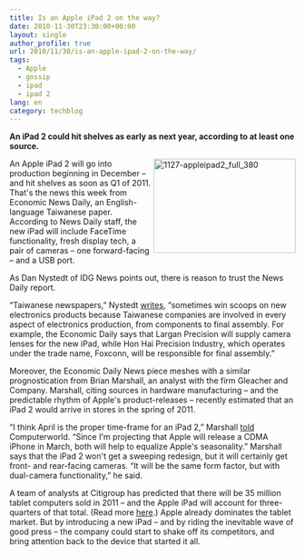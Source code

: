 ```yaml
---
title: Is an Apple iPad 2 on the way?
date: 2010-11-30T23:30:00+00:00
layout: single
author_profile: true
url: 2010/11/30/is-an-apple-ipad-2-on-the-way/
tags:
  - Apple
  - gossip
  - ipad
  - ipad 2
lang: en
category: techblog
---
```

**An iPad 2 could hit shelves as early as next year, according to at least one source.**

[<img title="1127-appleipad2_full_380" border="0" alt="1127-appleipad2_full_380" align="right" src="http://lh4.ggpht.com/_vaUVXcmC3OI/TPWCJIaCwOI/AAAAAAAADUI/KdjC_mL6Qv8/1127-appleipad2_full_380_thumb%5B1%5D.jpg?imgmax=800" width="250" height="166" />](http://lh3.ggpht.com/_vaUVXcmC3OI/TPWCGvX7ivI/AAAAAAAADUE/wu0acJSW0Ic/s1600-h/1127-appleipad2_full_380%5B3%5D.jpg)An Apple iPad 2 will go into production beginning in December – and hit shelves as soon as Q1 of 2011. That's the news this week from Economic News Daily, an English-language Taiwanese paper. According to News Daily staff, the new iPad will include FaceTime functionality, fresh display tech, a pair of cameras – one forward-facing – and a USB port.

As Dan Nystedt of IDG News points out, there is reason to trust the News Daily report.

&#8220;Taiwanese newspapers,&#8221; Nystedt [writes](http://www.pcworld.com/businesscenter/article/211713/report_says_apple_ipad_2_to_have_2_cameras_usb_port.html?tk=hp_new), &#8220;sometimes win scoops on new electronics products because Taiwanese companies are involved in every aspect of electronics production, from components to final assembly. For example, the Economic Daily says that Largan Precision will supply camera lenses for the new iPad, while Hon Hai Precision Industry, which operates under the trade name, Foxconn, will be responsible for final assembly.&#8221;

Moreover, the Economic Daily News piece meshes with a similar prognostication from Brian Marshall, an analyst with the firm Gleacher and Company. Marshall, citing sources in hardware manufacturing – and the predictable rhythm of Apple's product-releases – recently estimated that an iPad 2 would arrive in stores in the spring of 2011.

&#8220;I think April is the proper time-frame for an iPad 2,&#8221; Marshall [told](http://www.computerworld.com/s/article/9197421/Expect_iPad_2_from_Apple_next_April_says_analyst?taxonomyId=15) Computerworld. &#8220;Since I'm projecting that Apple will release a CDMA iPhone in March, both will help to equalize Apple's seasonality.&#8221; Marshall says that the iPad 2 won't get a sweeping redesign, but it will certainly get front- and rear-facing cameras. &#8220;It will be the same form factor, but with dual-camera functionality,&#8221; he said.

A team of analysts at Citigroup has predicted that there will be 35 million tablet computers sold in 2011 – and the Apple iPad will account for three-quarters of that total. (Read more [here](http://online.barrons.com/article/SB50001424052970204374404575630811207157780.html?mod=BOL_hpp_dc).) Apple already dominates the tablet market. But by introducing a new iPad – and by riding the inevitable wave of good press – the company could start to shake off its competitors, and bring attention back to the device that started it all.
